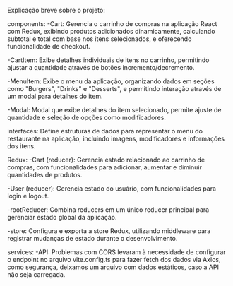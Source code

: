 Explicação breve sobre o projeto:

components:
  -Cart: Gerencia o carrinho de compras na aplicação React com Redux, exibindo produtos adicionados dinamicamente, calculando subtotal e total com base nos itens selecionados, e oferecendo funcionalidade de checkout.

  -CartItem: Exibe detalhes individuais de itens no carrinho, permitindo ajustar a quantidade através de botões incremento/decremento.

  -MenuItem: Exibe o menu da aplicação, organizando dados em seções como "Burgers", "Drinks" e "Desserts", e permitindo interação através de um modal para detalhes do item.

  -Modal: Modal que exibe detalhes do item selecionado, permite ajuste de quantidade e seleção de opções como modificadores.

interfaces: Define estruturas de dados para representar o menu do restaurante na aplicação, incluindo imagens, modificadores e informações dos itens.

Redux:
  -Cart (reducer): Gerencia estado relacionado ao carrinho de compras, com funcionalidades para adicionar, aumentar e diminuir quantidades de produtos.

  -User (reducer): Gerencia estado do usuário, com funcionalidades para login e logout.

  -rootReducer: Combina reducers em um único reducer principal para gerenciar estado global da aplicação.

  -store: Configura e exporta a store Redux, utilizando middleware para registrar mudanças de estado durante o desenvolvimento.

services:
  -API: Problemas com CORS levaram à necessidade de configurar o endpoint no arquivo vite.config.ts para fazer fetch dos dados via Axios, como segurança, deixamos um arquivo com dados estáticos, caso a API não seja carregada.

